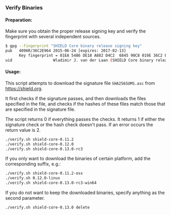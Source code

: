 ### Verify Binaries

#### Preparation:

Make sure you obtain the proper release signing key and verify the fingerprint with several independent sources.

```sh
$ gpg --fingerprint "SHIELD Core binary release signing key"
pub   4096R/36C2E964 2015-06-24 [expires: 2017-02-13]
      Key fingerprint = 01EA 5486 DE18 A882 D4C2  6845 90C8 019E 36C2 E964
uid                  Wladimir J. van der Laan (SHIELD Core binary release signing key) <laanwj@gmail.com>
```

#### Usage:

This script attempts to download the signature file `SHA256SUMS.asc` from https://shield.org.

It first checks if the signature passes, and then downloads the files specified in the file, and checks if the hashes of these files match those that are specified in the signature file.

The script returns 0 if everything passes the checks. It returns 1 if either the signature check or the hash check doesn't pass. If an error occurs the return value is 2.


```sh
./verify.sh shield-core-0.11.2
./verify.sh shield-core-0.12.0
./verify.sh shield-core-0.13.0-rc3
```

If you only want to download the binaries of certain platform, add the corresponding suffix, e.g.:

```sh
./verify.sh shield-core-0.11.2-osx
./verify.sh 0.12.0-linux
./verify.sh shield-core-0.13.0-rc3-win64
```

If you do not want to keep the downloaded binaries, specify anything as the second parameter.

```sh
./verify.sh shield-core-0.13.0 delete
```
